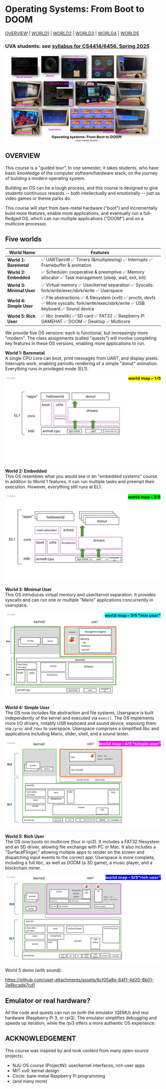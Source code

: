 # Operating Systems: From Boot to DOOM

[OVERVIEW](https://github.com/fxlin/cs4414-main) |
[WORLD1](https://github.com/fxlin/uva-os-world1) |
[WORLD2](https://github.com/fxlin/uva-os-world2) |
[WORLD3](https://github.com/fxlin/uva-os-world3) |
[WORLD4](https://github.com/fxlin/uva-os-world4) |
[WORLD5](https://github.com/fxlin/uva-os-world5) 

### UVA students: see [syllabus for CS4414/6456, Spring 2025](syllabus-25sp.md)

![alt text](collage-ordered.jpg)

## OVERVIEW

This course is a "guided tour". In one semester, it takes students, who have basic knowledge of the computer software/hardware stack, on the journey of building a modern operating system.

Building an OS can be a tough process, and this course is designed to give students continuous rewards -- both intellectually and emotionally -- just as video games or theme parks do.

This course will start from bare-metal hardware ("boot") and incrementally build more features, enable more applications, and eventually run a full-fledged OS, which can run multiple applications ("DOOM") and on a multicore processor.

## Five worlds

| World Name       | Features                                                                 |
|------------------|--------------------------------------------------------------------------|
| **World 1: Baremetal** | ✅ UART/printf ✅ Timers (&multiplexing) ✅ Interrupts ✅ Framebuffer & animation |
| **World 2: Embedded**  | ✅ Scheduler: cooperative & preemptive ✅ Memory allocator ✅ Task management (sleep, wait, exit, kill) |
| **World 3: Minimal User** | ✅ Virtual memory ✅ User/kernel separation ✅ Syscalls: fork/write/exec/sbrk/write ✅ Userspace |
| **World 4: Simple User**  | ✅ File abstractions ✅ A filesystem (xv6) ✅ procfs, devfs ✅ More syscalls: fork/write/exec/sbrk/write ✅ USB keyboard ✅ Sound device |
| **World 5: Rich User**    | ✅ libc (newlib) ✅ SD card ✅ FAT32 ✅ Raspberry Pi GAMEHAT ✅ DOOM ✅ Desktop ✅ Multicore |

We provide five OS versions: each is functional, but increasingly more "modern". The class assignments (called "quests") will involve completing key features in these OS versions, enabling more applications to run.

**World 1: Baremetal**  
    A single CPU core can boot, print messages from UART, and display pixels. Interrupts work, enabling periodic rendering of a simple "donut" animation. Everything runs in privileged mode (EL1).

<!-- ✅ UART/printf ✅ Timers (&multiplexing) ✅ Interrupts ✅ Framebuffer & animation -->



![alt text](Slide1.PNG)

**World 2: Embedded**  
    This OS resembles what you would see in an "embedded systems" course. In addition to World 1 features, it can run multiple tasks and preempt their execution. However, everything still runs at EL1.

<!-- ✅ Scheduler: cooperative & preemptive
✅ Memory allocator (simple)
✅ Task management (sleep, wait, exit, kill) -->

![alt text](Slide3.PNG)

**World 3: Minimal User**  
    This OS introduces virtual memory and user/kernel separation. It provides syscalls and can run one or multiple "Mario" applications concurrently in userspace.

<!-- ✅ Virtual memory
✅ User/kernel separation
✅ Syscalls: fork/write/exec/sbrk/write
✅ Userspace -->

![alt text](Slide5.PNG)

**World 4: Simple User**  
    The OS now includes file abstraction and file systems. Userspace is built independently of the kernel and executed via `exec()`. The OS implements more I/O drivers, notably USB keyboard and sound device, exposing them via `/proc` and `/dev` to userspace. Userspace comprises a simplified libc and applications including Mario, slider, shell, and a sound tester.

<!-- ✅ File abstractions
✅ A filesystem (xv6)
✅ procfs, devfs

✅ More syscalls: fork/write/exec/sbrk/write
✅ USB keyboard
✅ Sound device -->

![alt text](Slide7.PNG)

**World 5: Rich User**  
    The OS now boots on multicore (four in rpi3). It includes a FAT32 filesystem and an SD driver, allowing file exchange with PC or Mac. It also includes a "SurfaceFlinger," allowing multiple apps to render on the screen and dispatching input events to the correct app. Userspace is more complete, including a full libc, as well as DOOM (a 3D game), a music player, and a blockchain miner.
<!-- 
✅ libc (newlib)
✅ SD card
✅ FAT32
✅ Raspberry Pi GAMEHAT

✅ DOOM
✅ Desktop
✅ Multicore -->



![alt text](Slide9.PNG)


World 5 demo (with sound):

https://github.com/user-attachments/assets/6cf05a8e-84f1-4d20-8b01-3e8bcade7cd1

## Emulator or real hardware? 
All the code and quests can run on both the emulator (QEMU) and real hardware (Raspberry Pi 3, or rpi3). 
The emulator simplifies debugging and speeds up iteration, while the rpi3 offers a more authentic OS experience. 

## ACKNOWLEDGEMENT

This course was inspired by and took content from many open-source projects:

- NJU OS course (ProjectN): user/kernel interfaces, rich user apps
- MIT xv6: kernel design
- Circle: bare-metal Raspberry Pi programming
- (and many more)

